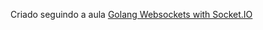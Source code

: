 Criado seguindo a aula [Golang Websockets with Socket.IO](https://www.youtube.com/watch?v=ycgCMOWPgiw)